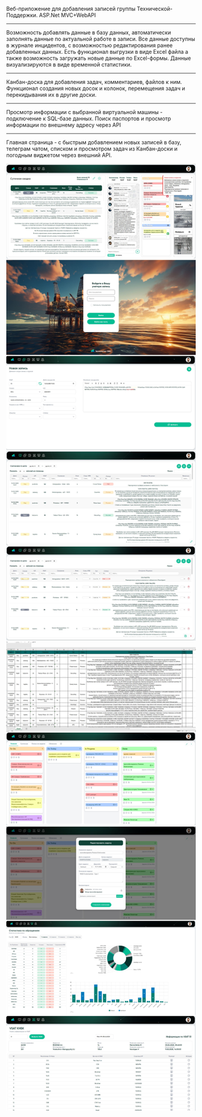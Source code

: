 Веб-приложение для добавления записей группы Технической-Поддержки.
ASP.Net MVC+WebAPI

********
Возможность добавлять данные в базу данных, автоматически заполнять данные по актуальной работе в записи. 
Все данные доступны в журнале инцидентов, с возможностью редактирования ранее добавленных данных. Есть функционал выгрузки в виде Excel файла а также возможность загружать новые данные по Excel-формы.
Данные визуализируются в виде временной статистики. 

********
Канбан-доска для добавления задач, комментариев, файлов к ним. Функционал создания новых досок и колонок, перемещения задач и перекидывания их в другие доски. 

********
Просмотр информации с выбранной виртуальной машины - подключение к SQL-базе данных. Поиск паспортов и просмотр информации по внешнему адресу через API

********
Главная страница - с быстрым добавлением новых записей в базу, телеграм чатом, списком и просмотром задач из Канбан-доски и погодным виджетом через внешний API.

![Главное Окно](Screenshots/MainWindow.JPG)
![Авторизация](Screenshots/Auth.JPG)
![Новая запись](Screenshots/Add.JPG)
![Журнал](Screenshots/HistoryJournal.JPG)
![Журнал](Screenshots/HistoryJournalEditing.JPG)
![Выгрузка](Screenshots/Excel.JPG)
![Канбан](Screenshots/Kanban.JPG)
![Канбан](Screenshots/KanbanTask.JPG)
![Статистика](Screenshots/Statistics.JPG)
![КНБК](Screenshots/BHAVsat.JPG)
